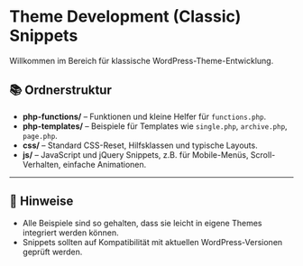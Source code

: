# Theme Development (Classic) Snippets

Willkommen im Bereich für klassische WordPress-Theme-Entwicklung.

## 📚 Ordnerstruktur

- **php-functions/** – Funktionen und kleine Helfer für `functions.php`.
- **php-templates/** – Beispiele für Templates wie `single.php`, `archive.php`, `page.php`.
- **css/** – Standard CSS-Reset, Hilfsklassen und typische Layouts.
- **js/** – JavaScript und jQuery Snippets, z.B. für Mobile-Menüs, Scroll-Verhalten, einfache Animationen.

---

## 📌 Hinweise

- Alle Beispiele sind so gehalten, dass sie leicht in eigene Themes integriert werden können.
- Snippets sollten auf Kompatibilität mit aktuellen WordPress-Versionen geprüft werden.

